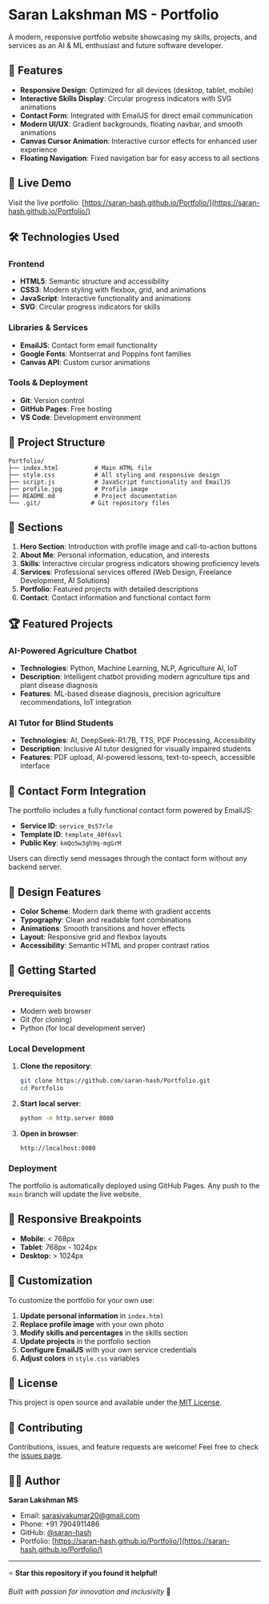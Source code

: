 # Saran Lakshman MS - Portfolio

A modern, responsive portfolio website showcasing my skills, projects, and services as an AI & ML enthusiast and future software developer.

## 🌟 Features

- **Responsive Design**: Optimized for all devices (desktop, tablet, mobile)
- **Interactive Skills Display**: Circular progress indicators with SVG animations
- **Contact Form**: Integrated with EmailJS for direct email communication
- **Modern UI/UX**: Gradient backgrounds, floating navbar, and smooth animations
- **Canvas Cursor Animation**: Interactive cursor effects for enhanced user experience
- **Floating Navigation**: Fixed navigation bar for easy access to all sections

## 🚀 Live Demo

Visit the live portfolio: [https://saran-hash.github.io/Portfolio/](https://saran-hash.github.io/Portfolio/)

## 🛠️ Technologies Used

### Frontend
- **HTML5**: Semantic structure and accessibility
- **CSS3**: Modern styling with flexbox, grid, and animations
- **JavaScript**: Interactive functionality and animations
- **SVG**: Circular progress indicators for skills

### Libraries & Services
- **EmailJS**: Contact form email functionality
- **Google Fonts**: Montserrat and Poppins font families
- **Canvas API**: Custom cursor animations

### Tools & Deployment
- **Git**: Version control
- **GitHub Pages**: Free hosting
- **VS Code**: Development environment

## 📁 Project Structure

```
Portfolio/
├── index.html          # Main HTML file
├── style.css           # All styling and responsive design
├── script.js           # JavaScript functionality and EmailJS
├── profile.jpg         # Profile image
├── README.md           # Project documentation
└── .git/              # Git repository files
```

## 🎯 Sections

1. **Hero Section**: Introduction with profile image and call-to-action buttons
2. **About Me**: Personal information, education, and interests
3. **Skills**: Interactive circular progress indicators showing proficiency levels
4. **Services**: Professional services offered (Web Design, Freelance Development, AI Solutions)
5. **Portfolio**: Featured projects with detailed descriptions
6. **Contact**: Contact information and functional contact form

## 🏆 Featured Projects

### AI-Powered Agriculture Chatbot
- **Technologies**: Python, Machine Learning, NLP, Agriculture AI, IoT
- **Description**: Intelligent chatbot providing modern agriculture tips and plant disease diagnosis
- **Features**: ML-based disease diagnosis, precision agriculture recommendations, IoT integration

### AI Tutor for Blind Students
- **Technologies**: AI, DeepSeek-R1:7B, TTS, PDF Processing, Accessibility
- **Description**: Inclusive AI tutor designed for visually impaired students
- **Features**: PDF upload, AI-powered lessons, text-to-speech, accessible interface

## 📧 Contact Form Integration

The portfolio includes a fully functional contact form powered by EmailJS:

- **Service ID**: `service_0s57rle`
- **Template ID**: `template_40f6xvl`
- **Public Key**: `kmQo5w3gh9q-mgGrM`

Users can directly send messages through the contact form without any backend server.

## 🎨 Design Features

- **Color Scheme**: Modern dark theme with gradient accents
- **Typography**: Clean and readable font combinations
- **Animations**: Smooth transitions and hover effects
- **Layout**: Responsive grid and flexbox layouts
- **Accessibility**: Semantic HTML and proper contrast ratios

## 🚀 Getting Started

### Prerequisites
- Modern web browser
- Git (for cloning)
- Python (for local development server)

### Local Development

1. **Clone the repository**:
   ```bash
   git clone https://github.com/saran-hash/Portfolio.git
   cd Portfolio
   ```

2. **Start local server**:
   ```bash
   python -m http.server 8080
   ```

3. **Open in browser**:
   ```
   http://localhost:8080
   ```

### Deployment

The portfolio is automatically deployed using GitHub Pages. Any push to the `main` branch will update the live website.

## 📱 Responsive Breakpoints

- **Mobile**: < 768px
- **Tablet**: 768px - 1024px
- **Desktop**: > 1024px

## 🔧 Customization

To customize the portfolio for your own use:

1. **Update personal information** in `index.html`
2. **Replace profile image** with your own photo
3. **Modify skills and percentages** in the skills section
4. **Update projects** in the portfolio section
5. **Configure EmailJS** with your own service credentials
6. **Adjust colors** in `style.css` variables

## 📄 License

This project is open source and available under the [MIT License](LICENSE).

## 🤝 Contributing

Contributions, issues, and feature requests are welcome! Feel free to check the [issues page](https://github.com/saran-hash/Portfolio/issues).

## 👨‍💻 Author

**Saran Lakshman MS**
- Email: sarasivakumar20@gmail.com
- Phone: +91 7904911486
- GitHub: [@saran-hash](https://github.com/saran-hash)
- Portfolio: [https://saran-hash.github.io/Portfolio/](https://saran-hash.github.io/Portfolio/)

---

⭐ **Star this repository if you found it helpful!**

*Built with passion for innovation and inclusivity* 🚀